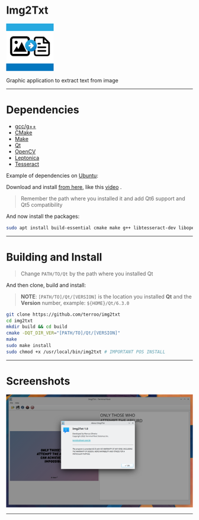 # Img2Txt

![Img2Txt](./resources/img/img2txt.png) 

Graphic application to extract text from image

---

# Dependencies
+ [gcc/g++](https://gcc.gnu.org/)
+ [CMake](https://cmake.org/)
+ [Make](https://www.gnu.org/software/make/)
+ [Qt](https://www.qt.io/)
+ [OpenCV](https://github.com/opencv/opencv)
+ [Leptonica](https://github.com/DanBloomberg/leptonica)
+ [Tesseract](https://github.com/tesseract-ocr/tesseract)

Example of dependencies on [Ubuntu](https://ubuntu.com/):

Download and install [from here](https://www.qt.io/download-qt-installer), like this [video](https://www.youtube.com/watch?v=2fXBeN1EUzs) .
> Remember the path where you installed it and add Qt6 support and Qt5 compatibility

And now install the packages:
```bash
sudo apt install build-essential cmake make g++ libtesseract-dev libopencv-dev
```

---

# Building and Install
> Change `PATH/TO/Qt` by the path where you installed Qt

And then clone, build and install:

> **NOTE**: `[PATH/TO]/Qt/[VERSION]` is the location you installed **Qt** and the **Version** number, example: `${HOME}/Qt/6.3.0`
```bash
git clone https://github.com/terroo/img2txt
cd img2txt
mkdir build && cd build
cmake -DQT_DIR_VER="[PATH/TO]/Qt/[VERSION]"
make
sudo make install
sudo chmod +x /usr/local/bin/img2txt # IMPORTANT POS INSTALL
```

---

# Screenshots

![Img2Txt](./resources/screenshot.png) 

---

